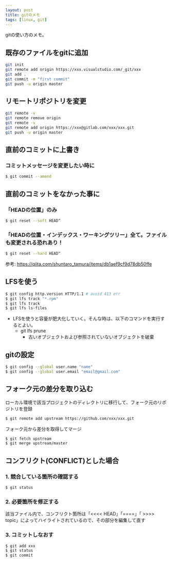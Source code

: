 ```yaml
---
layout: post
title: gitのメモ
tags: [linux, git]
---
```


gitの使い方のメモ。

## 既存のファイルをgitに追加

```bash
git init
git remote add origin https://xxx.visualstudio.com/_git/xxx
git add .
git commit -m "first commit"
git push -u origin master
```

## リモートリポジトリを変更

```bash
git remote -v
git remote remove origin
git remote -v
git remote add origin https://xxx@gitlab.com/xxx/xxx.git
git push -u origin master
```

## 直前のコミットに上書き

### コミットメッセージを変更したい時に

```bash
$ git commit --amend
```

## 直前のコミットをなかった事に

### 「HEADの位置」のみ

```bash
$ git reset --soft HEAD^
```

### 「HEADの位置・インデックス・ワーキングツリー」全て。ファイルも変更される恐れあり！

```bash
$ git reset --hard HEAD^
```

参考: https://qiita.com/shuntaro_tamura/items/db1aef9cf9d78db50ffe

## LFSを使う

```bash
$ git config http.version HTTP/1.1 # avoid 413 err
$ git lfs track "*.rpm"
$ git lfs track
$ git lfs ls-files
```

- LFSを使うと容量が肥大化していく。そんな時は、以下のコマンドを実行するとよい。
  - git lfs prune
    - 古いオブジェクトおよび参照されていないオブジェクトを破棄

## gitの設定

```bash
$ git config --global user.name "name"
$ git config --global user.email "email@gmail.com"
```

## フォーク元の差分を取り込む

ローカル環境で該当プロジェクトのディレクトリに移行して、フォーク元のリポジトリを登録

```bash
$ git remote add upstream https://github.com/xxx/xxx.git
```

フォーク元から差分を取得してマージ

```bash
$ git fetch upstream
$ git merge upstream/master
```

## コンフリクト(CONFLICT)とした場合

### 1. 競合している箇所の確認する

```bash
$ git status
```

### 2. 必要箇所を修正する

該当ファイル内で、コンフリクト箇所は「<<<< HEAD」「====」「 >>>> topic」によってハイライトされているので、その部分を編集して直す

### 3. コミットしなおす

```bash
$ git add xxx
$ git status
$ git commit
```

